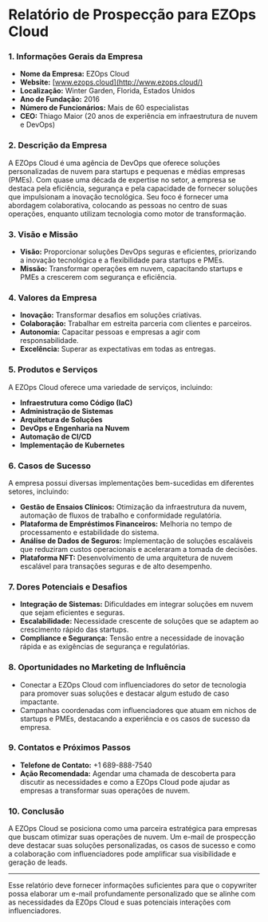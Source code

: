 # Relatório de Prospecção para EZOps Cloud

### 1. Informações Gerais da Empresa
- **Nome da Empresa:** EZOps Cloud
- **Website:** [www.ezops.cloud](http://www.ezops.cloud/)
- **Localização:** Winter Garden, Florida, Estados Unidos
- **Ano de Fundação:** 2016
- **Número de Funcionários:** Mais de 60 especialistas
- **CEO:** Thiago Maior (20 anos de experiência em infraestrutura de nuvem e DevOps)

### 2. Descrição da Empresa
A EZOps Cloud é uma agência de DevOps que oferece soluções personalizadas de nuvem para startups e pequenas e médias empresas (PMEs). Com quase uma década de expertise no setor, a empresa se destaca pela eficiência, segurança e pela capacidade de fornecer soluções que impulsionam a inovação tecnológica. Seu foco é fornecer uma abordagem colaborativa, colocando as pessoas no centro de suas operações, enquanto utilizam tecnologia como motor de transformação.

### 3. Visão e Missão
- **Visão:** Proporcionar soluções DevOps seguras e eficientes, priorizando a inovação tecnológica e a flexibilidade para startups e PMEs.
- **Missão:** Transformar operações em nuvem, capacitando startups e PMEs a crescerem com segurança e eficiência.

### 4. Valores da Empresa
- **Inovação:** Transformar desafios em soluções criativas.
- **Colaboração:** Trabalhar em estreita parceria com clientes e parceiros.
- **Autonomia:** Capacitar pessoas e empresas a agir com responsabilidade.
- **Excelência:** Superar as expectativas em todas as entregas.

### 5. Produtos e Serviços
A EZOps Cloud oferece uma variedade de serviços, incluindo:
- **Infraestrutura como Código (IaC)**
- **Administração de Sistemas**
- **Arquitetura de Soluções**
- **DevOps e Engenharia na Nuvem**
- **Automação de CI/CD**
- **Implementação de Kubernetes** 

### 6. Casos de Sucesso
A empresa possui diversas implementações bem-sucedidas em diferentes setores, incluindo:
- **Gestão de Ensaios Clínicos:** Otimização da infraestrutura da nuvem, automação de fluxos de trabalho e conformidade regulatória.
- **Plataforma de Empréstimos Financeiros:** Melhoria no tempo de processamento e estabilidade do sistema.
- **Análise de Dados de Seguros:** Implementação de soluções escaláveis que reduziram custos operacionais e aceleraram a tomada de decisões.
- **Plataforma NFT:** Desenvolvimento de uma arquitetura de nuvem escalável para transações seguras e de alto desempenho.
  
### 7. Dores Potenciais e Desafios
- **Integração de Sistemas:** Dificuldades em integrar soluções em nuvem que sejam eficientes e seguras.
- **Escalabilidade:** Necessidade crescente de soluções que se adaptem ao crescimento rápido das startups.
- **Compliance e Segurança:** Tensão entre a necessidade de inovação rápida e as exigências de segurança e regulatórias.

### 8. Oportunidades no Marketing de Influência
- Conectar a EZOps Cloud com influenciadores do setor de tecnologia para promover suas soluções e destacar algum estudo de caso impactante.
- Campanhas coordenadas com influenciadores que atuam em nichos de startups e PMEs, destacando a experiência e os casos de sucesso da empresa.

### 9. Contatos e Próximos Passos
- **Telefone de Contato:** +1 689-888-7540
- **Ação Recomendada:** Agendar uma chamada de descoberta para discutir as necessidades e como a EZOps Cloud pode ajudar as empresas a transformar suas operações de nuvem.

### 10. Conclusão
A EZOps Cloud se posiciona como uma parceira estratégica para empresas que buscam otimizar suas operações de nuvem. Um e-mail de prospecção deve destacar suas soluções personalizadas, os casos de sucesso e como a colaboração com influenciadores pode amplificar sua visibilidade e geração de leads.

---

Esse relatório deve fornecer informações suficientes para que o copywriter possa elaborar um e-mail profundamente personalizado que se alinhe com as necessidades da EZOps Cloud e suas potenciais interações com influenciadores.